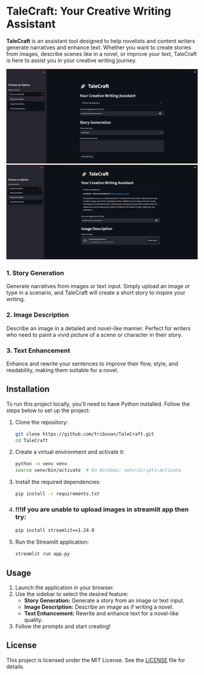 # TaleCraft: Your Creative Writing Assistant

**TaleCraft** is an assistant tool designed to help novelists and content writers generate narratives and enhance text. Whether you want to create stories from images, describe scenes like in a novel, or improve your text, TaleCraft is here to assist you in your creative writing journey.

![Example Image](TaleCraft.png)
![Example Image](TaleCraft2.png)


### 1. Story Generation
Generate narratives from images or text input. Simply upload an image or type in a scenario, and TaleCraft will create a short story to inspire your writing.

### 2. Image Description
Describe an image in a detailed and novel-like manner. Perfect for writers who need to paint a vivid picture of a scene or character in their story.

### 3. Text Enhancement
Enhance and rewrite your sentences to improve their flow, style, and readability, making them suitable for a novel.

## Installation

To run this project locally, you'll need to have Python installed. Follow the steps below to set up the project:

1. Clone the repository:
   ```bash
   git clone https://github.com/tribuvan/TaleCraft.git
   cd TaleCraft
2. Create a virtual environment and activate it:
   ```bash
   python -m venv venv
   source venv/bin/activate  # On Windows: venv\Scripts\activate
3. Install the required dependencies:
   ```bash
   pip install -r requirements.txt
4. ### !!!if you are unable to upload images in streamlit app then try:
   ```bash
   pip install streamlit==1.24.0 
5. Run the Streamlit application:
   ```bash
   streamlit run app.py

## Usage

1. Launch the application in your browser.
2. Use the sidebar to select the desired feature:
   - **Story Generation:** Generate a story from an image or text input.
   - **Image Description:** Describe an image as if writing a novel.
   - **Text Enhancement:** Rewrite and enhance text for a novel-like quality.
3. Follow the prompts and start creating!

## License

This project is licensed under the MIT License. See the [LICENSE](LICENSE) file for details.
